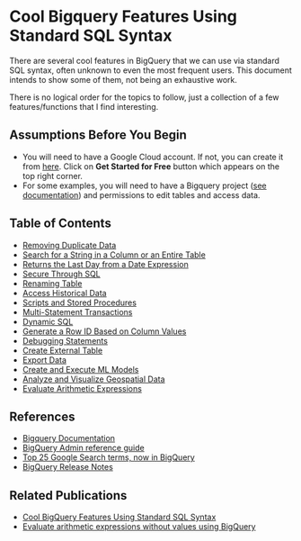 # Cool Bigquery Features Using Standard SQL Syntax

There are several cool features in BigQuery that we can use via standard SQL syntax, often unknown to even the most frequent users. This document intends to show some of them, not being an exhaustive work.

There is no logical order for the topics to follow, just a collection of a few features/functions that I find interesting.

## Assumptions Before You Begin

* You will need to have a Google Cloud account. If not, you can create it from [here](https://cloud.google.com/free). Click on **Get Started for Free** button which appears on the top right corner.
* For some examples, you will need to have a Bigquery project ([see documentation](https://cloud.google.com/resource-manager/docs/creating-managing-projects)) and permissions to edit tables and access data.

## Table of Contents

* [Removing Duplicate Data](examples/removing-duplicate-data.md)
* [Search for a String in a Column or an Entire Table](examples/search-string-in-column-or-entire-table.md)
* [Returns the Last Day from a Date Expression](examples/returns-last-day-from-date-expression.md)
* [Secure Through SQL](examples/secure-through-sql.md)
* [Renaming Table](examples/renaming-table.md)
* [Access Historical Data](examples/access-historical-data.md)
* [Scripts and Stored Procedures](examples/scripts-and-stored-procedures.md)
* [Multi-Statement Transactions](examples/multi-statement-transaction.md)
* [Dynamic SQL](examples/dynamic-sql.md)
* [Generate a Row ID Based on Column Values](examples/generate-rowid-from-column-values.md)
* [Debugging Statements](examples/debugging-statements.md)
* [Create External Table](examples/create-external-table.md)
* [Export Data](examples/export-data.md)
* [Create and Execute ML Models](examples/create-and-execute-ml-models.md)
* [Analyze and Visualize Geospatial Data](examples/analyse-and-visualize-geospatial-data.md)
* [Evaluate Arithmetic Expressions](examples/evaluate-arithmetic-expressions.md)

## References

* [Bigquery Documentation](https://cloud.google.com/bigquery/docs)
* [BigQuery Admin reference guide](https://cloud.google.com/blog/topics/developers-practitioners/bigquery-admin-reference-guide-recap)
* [Top 25 Google Search terms, now in BigQuery](https://cloud.google.com/blog/products/data-analytics/top-25-google-search-terms-now-in-bigquery)
* [BigQuery Release Notes](https://cloud.google.com/bigquery/docs/release-notes)

## Related Publications

* [Cool BigQuery Features Using Standard SQL Syntax](https://blog.devgenius.io/cool-bigquery-features-using-standard-sql-syntax-e7a47ef9b72e)
* [Evaluate arithmetic expressions without values using BigQuery](https://medium.com/@bpaulino/evaluate-arithmetic-expressions-without-values-using-bigquery-a4abd99f0932)